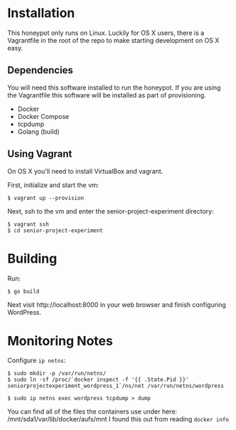 # Installation
This honeypot only runs on Linux. Luckily for OS X users, there is a
Vagrantfile in the root of the repo to make starting development on OS X easy.

## Dependencies
You will need this software installed to run the honeypot. If you are using the
Vagrantfile this software will be installed as part of provisioning.
* Docker
* Docker Compose
* tcpdump
* Golang (build)

## Using Vagrant
On OS X you'll need to install VirtualBox and vagrant.

First, initialize and start the vm:
```
$ vagrant up --provision
```

Next, ssh to the vm and enter the senior-project-experiment directory:
```
$ vagrant ssh
$ cd senior-project-experiment
```

# Building
Run:
```
$ go build
```

Next visit http://localhost:8000 in your web browser and finish configuring
WordPress.

# Monitoring Notes

Configure `ip netns`:
```
$ sudo mkdir -p /var/run/netns/
$ sudo ln -sf /proc/`docker inspect -f '{{ .State.Pid }}' seniorprojectexperiment_wordpress_1`/ns/net /var/run/netns/wordpress
```

```
$ sudo ip netns exec wordpress tcpdump > dump
```

You can find all of the files the containers use under here:
/mnt/sda1/var/lib/docker/aufs/mnt
I found this out from reading `docker info`
